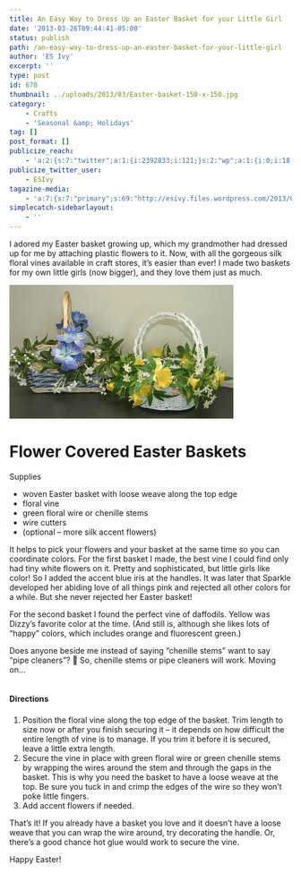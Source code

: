 ```yaml
---
title: An Easy Way to Dress Up an Easter Basket for your Little Girl
date: '2013-03-26T09:44:41-05:00'
status: publish
path: /an-easy-way-to-dress-up-an-easter-basket-for-your-little-girl
author: 'ES Ivy'
excerpt: ''
type: post
id: 670
thumbnail: ../uploads/2013/03/Easter-basket-150-x-150.jpg
category:
    - Crafts
    - 'Seasonal &amp; Holidays'
tag: []
post_format: []
publicize_reach:
    - 'a:2:{s:7:"twitter";a:1:{i:2392833;i:121;}s:2:"wp";a:1:{i:0;i:18;}}'
publicize_twitter_user:
    - ESIvy
tagazine-media:
    - 'a:7:{s:7:"primary";s:69:"http://esivy.files.wordpress.com/2013/03/easter-baskets-400-x-239.jpg";s:6:"images";a:1:{s:69:"http://esivy.files.wordpress.com/2013/03/easter-baskets-400-x-239.jpg";a:6:{s:8:"file_url";s:69:"http://esivy.files.wordpress.com/2013/03/easter-baskets-400-x-239.jpg";s:5:"width";i:400;s:6:"height";i:239;s:4:"type";s:5:"image";s:4:"area";i:95600;s:9:"file_path";b:0;}}s:6:"videos";a:0:{}s:11:"image_count";i:1;s:6:"author";s:8:"37195739";s:7:"blog_id";s:8:"40536089";s:9:"mod_stamp";s:19:"2013-03-26 14:44:41";}'
simplecatch-sidebarlayout:
    - ''
---
```

I adored my Easter basket growing up, which my grandmother had dressed up for me by attaching plastic flowers to it. Now, with all the gorgeous silk floral vines available in craft stores, it’s easier than ever! I made two baskets for my own little girls (now bigger), and they love them just as much.

![DIY Floral decorate Easter baskets](../uploads/2013/03/Easter-baskets-400-x-239.jpg)

Flower Covered Easter Baskets
=============================

Supplies

- <span style="line-height: 14px;">woven Easter basket with loose weave along the top edge</span>
- floral vine
- green floral wire or chenille stems
- wire cutters
- (optional – more silk accent flowers)

It helps to pick your flowers and your basket at the same time so you can coordinate colors. For the first basket I made, the best vine I could find only had tiny white flowers on it. Pretty and sophisticated, but little girls like color! So I added the accent blue iris at the handles. It was later that Sparkle developed her abiding love of all things pink and rejected all other colors for a while. But she never rejected her Easter basket!

For the second basket I found the perfect vine of daffodils. Yellow was Dizzy’s favorite color at the time. (And still is, although she likes lots of “happy” colors, which includes orange and fluorescent green.)

Does anyone beside me instead of saying “chenille stems” want to say “pipe cleaners”? 🙂 So, chenille stems or pipe cleaners will work. Moving on…

<span style="font-size: 14px; line-height: 23px;">Directions</span>
-------------------------------------------------------------------

1. <span style="line-height: 14px;">Position the floral vine along the top edge of the basket. Trim length to size now or after you finish securing it – it depends on how difficult the entire length of vine is to manage. If you trim it before it is secured, leave a little extra length.</span>
2. <span style="line-height: 14px;">Secure the vine in place with green floral wire or green chenille stems by wrapping the wires around the stem and through the gaps in the basket. This is why you need the basket to have a loose weave at the top. Be sure you tuck in and crimp the edges of the wire so they won’t poke little fingers.</span>
3. Add accent flowers if needed.

That’s it! If you already have a basket you love and it doesn’t have a loose weave that you can wrap the wire around, try decorating the handle. Or, there’s a good chance hot glue would work to secure the vine.

Happy Easter!